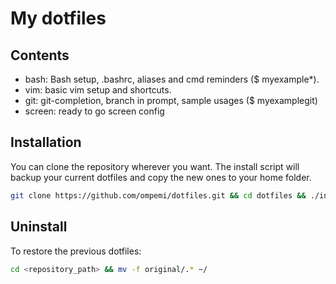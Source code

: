 # My dotfiles

## Contents

* bash: Bash setup, .bashrc, aliases and cmd reminders ($ myexample*).
* vim: basic vim setup and shortcuts.
* git: git-completion, branch in prompt, sample usages ($ myexamplegit)
* screen: ready to go screen config

## Installation

You can clone the repository wherever you want. The install script will backup your current dotfiles and copy the new ones to your home folder.

```bash
git clone https://github.com/ompemi/dotfiles.git && cd dotfiles && ./install.sh
```

## Uninstall

To restore the previous dotfiles:

```bash
cd <repository_path> && mv -f original/.* ~/
```

